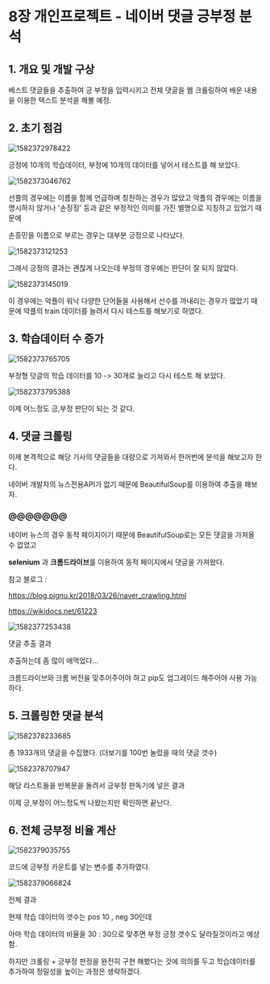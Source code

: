 # 8장 개인프로젝트 - 네이버 댓글 긍부정 분석



## 1. 개요 및 개발 구상



베스트 댓글들을 추출하여 긍 부정을 입력시키고 전체 댓글을 웹 크롤링하여 배운 내용을 이용한 텍스트 분석을 해볼 예정.





## 2. 초기 점검

![1582372978422](assets/1582372978422.png)



긍정에 10개의 학습데이터, 부정에 10개의 데이터를 넣어서 테스트를 해 보았다.



![1582373046762](assets/1582373046762.png)



선플의 경우에는 이름을 함께 언급하며 칭찬하는 경우가 많았고 악플의 경우에는 이름을 명시하지 않거나 '손징징' 등과 같은 부정적인 의미를 가진 별명으로 지칭하고 있었기 때문에 

손흥민을 이름으로 부르는 경우는 대부분 긍정으로 나타났다.





![1582373121253](assets/1582373121253.png)



그래서 긍정의 결과는 괜찮게 나오는데 부정의 경우에는 판단이 잘 되지 않았다.



![1582373145019](assets/1582373145019.png)



이 경우에는 악플이 워낙 다양한 단어들을 사용해서 선수를 까내리는 경우가 많았기 때문에 악플의 train 데이터를 늘려서 다시 테스트를 해보기로 하였다.



## 3. 학습데이터 수 증가



![1582373765705](assets/1582373765705.png)



부정형 덧글의 학습 데이터를 10 -> 30개로 늘리고 다시 테스트 해 보았다.



![1582373795388](assets/1582373795388.png)



이제 어느정도 긍,부정 판단이 되는 것 같다.



## 4. 댓글 크롤링



이제 본격적으로 해당 기사의 댓글들을 대량으로 가져와서 한꺼번에 분석을 해보고자 한다.



네이버 개발자의 뉴스전용API가 없기 때문에 BeautifulSoup를 이용하여 추출을 해보자.



### @@@@@@@



네이버 뉴스의 경우 동적 페이지이기 때문에 BeautifulSoup로는 모든 댓글을 가져올 수 없었고



**selenium** 과 **크롬드라이브**를 이용하여  동적 페이지에서 댓글을 가져왔다.



참고 블로그 :

https://blog.pignu.kr/2018/03/26/naver_crawling.html

https://wikidocs.net/61223





![1582377253438](assets/1582377253438.png)



댓글 추출 결과



추출하는데 좀 많이 애먹었다...

크롬드라이브와 크롬 버전을 맞추어주어야 하고 pip도 업그레이드 해주어야 사용 가능하다.





## 5. 크롤링한 댓글 분석

![1582378233685](assets/1582378233685.png)

총 1933개의 댓글을 수집했다. (더보기를 100번 눌렀을 때의 댓글 갯수)





![1582378707947](assets/1582378707947.png)



해당 리스트들을 반복문을 돌려서 긍부정 판독기에 넣은 결과



이제 긍,부정이 어느정도씩 나왔는지만 확인하면 끝난다.



## 6. 전체 긍부정 비율 계산



![1582379035755](assets/1582379035755.png)



코드에 긍부정 카운트를 넣는 변수를 추가하였다.



![1582379066824](assets/1582379066824.png)



전체 결과



현재 학습 데이터의 갯수는 pos 10 , neg 30인데

아마 학습 데이터의 비율을 30 : 30으로 맞추면 부정 긍정 갯수도 달라질것이라고 예상함.



하지만 크롤링 + 긍부정 판정을 완전히 구현 해봤다는 것에 의의를 두고 학습데이터를 추가하여 정밀성을 높이는 과정은 생략하겠다.